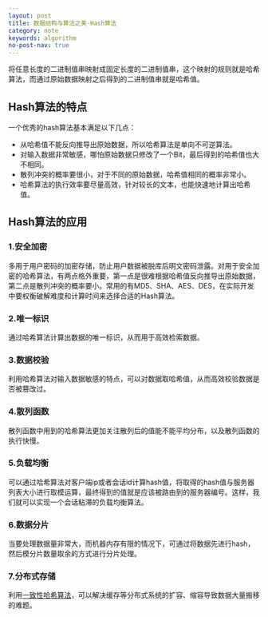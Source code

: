 ```yaml
---
layout: post
title: 数据结构与算法之美-Hash算法
category: note
keywords: algorithm
no-post-nav: true
---
```


 将任意长度的二进制值串映射成固定长度的二进制值串，这个映射的规则就是哈希算法，而通过原始数据映射之后得到的二进制值串就是哈希值。

 ## Hash算法的特点
 一个优秀的hash算法基本满足以下几点：
 - 从哈希值不能反向推导出原始数据，所以哈希算法是单向不可逆算法。
 - 对输入数据非常敏感，哪怕原始数据只修改了一个Bit，最后得到的哈希值也大不相同。
 - 散列冲突的概率要很小，对于不同的原始数据，哈希值相同的概率非常小。
 - 哈希算法的执行效率要尽量高效，针对较长的文本，也能快速地计算出哈希值。

 ## Hash算法的应用
 ### 1.安全加密
 多用于用户密码的加密存储，防止用户数据被脱库后明文密码泄露。对用于安全加密的哈希算法，有两点格外重要，第一点是很难根据哈希值反向推导出原始数据，第二点是散列冲突的概率要小。常用的有MD5、SHA、AES、DES，在实际开发中要权衡破解难度和计算时间来选择合适的Hash算法。

 ### 2.唯一标识
 通过哈希算法计算出数据的唯一标识，从而用于高效检索数据。

 ### 3.数据校验
 利用哈希算法对输入数据敏感的特点，可以对数据取哈希值，从而高效校验数据是否被篡改过。

 ### 4.散列函数
 散列函数中用到的哈希算法更加关注散列后的值能不能平均分布，以及散列函数的执行快慢。

 ### 5.负载均衡
 可以通过哈希算法对客户端ip或者会话id计算hash值，将取得的hash值与服务器列表大小进行取模运算，最终得到的值就是应该被路由到的服务器编号。这样，我们就可以实现一个会话粘滞的负载均衡算法。

 ### 6.数据分片
 当要处理数据量非常大，而机器内存有限的情况下，可通过将数据先进行hash，然后模分片数量取余的方式进行分片处理。

 ### 7.分布式存储
 利用[一致性哈希算法](https://juejin.im/post/5ae1476ef265da0b8d419ef2)，可以解决缓存等分布式系统的扩容、缩容导致数据大量搬移的难题。
 